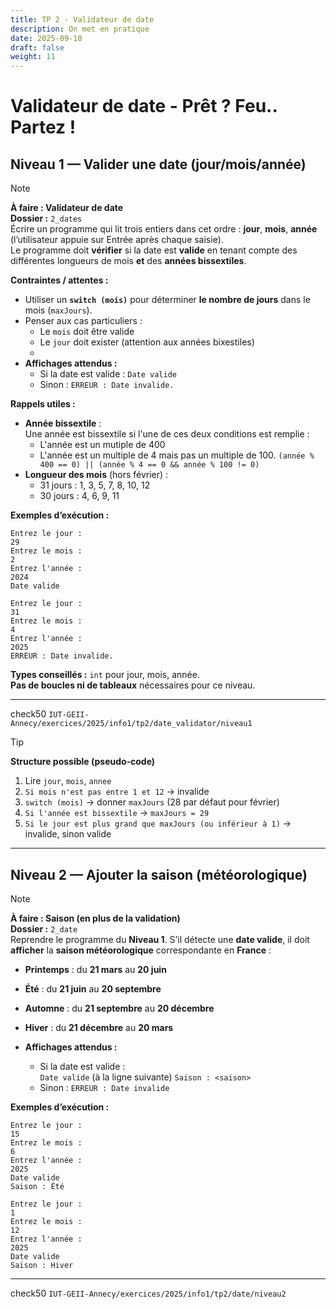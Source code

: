 ```yaml
---
title: TP 2 - Validateur de date
description: On met en pratique 
date: 2025-09-10
draft: false
weight: 11
---
```


# Validateur de date - Prêt ? Feu.. Partez ! 

## Niveau 1 — Valider une date (jour/mois/année)

> [!note]  
> **À faire : Validateur de date**  
> **Dossier :** `2_dates`  
> Écrire un programme qui lit trois entiers dans cet ordre : **jour**, **mois**, **année** (l’utilisateur appuie sur Entrée après chaque saisie).  
> Le programme doit **vérifier** si la date est **valide** en tenant compte des différentes longueurs de mois **et** des **années bissextiles**.  
> 
> **Contraintes / attentes :**
> - Utiliser un **`switch (mois)`** pour déterminer **le nombre de jours** dans le mois (`maxJours`).  
> - Penser aux cas particuliers : 
>   - Le `mois` doit être valide
>   - Le `jour` doit exister (attention aux années bixestiles)
>   - 
> - **Affichages attendus :**
>   - Si la date est valide : `Date valide`
>   - Sinon : `ERREUR : Date invalide.`
>
> **Rappels utiles :**  
> - **Année bissextile** :  
>   Une année est bissextile si l'une de ces deux conditions est remplie : 
>   - L'année est un mutiple de 400
>   - L'année est un multiple de 4 mais pas un multiple de 100. 
>   `(année % 400 == 0) || (année % 4 == 0 && année % 100 != 0)`
> - **Longueur des mois** (hors février) :  
>   - 31 jours : 1, 3, 5, 7, 8, 10, 12  
>   - 30 jours : 4, 6, 9, 11
>
> **Exemples d’exécution :**
> ```text
> Entrez le jour :
> 29
> Entrez le mois :
> 2
> Entrez l'année :
> 2024
> Date valide
> ```
> ```text
> Entrez le jour :
> 31
> Entrez le mois :
> 4
> Entrez l'année :
> 2025
> ERREUR : Date invalide.
> ```
>
> **Types conseillés :** `int` pour jour, mois, année.  
> **Pas de boucles ni de tableaux** nécessaires pour ce niveau.
>
> ---
> check50 `IUT-GEII-Annecy/exercices/2025/info1/tp2/date_validator/niveau1`

> [!tip]  
> **Structure possible (pseudo‑code)**  
> 1) Lire `jour`, `mois`, `annee`  
> 2) `Si mois n'est pas entre 1 et 12` → invalide  
> 3) `switch (mois)` → donner `maxJours` (28 par défaut pour février)  
> 4) `Si l'année est bissextile` → `maxJours = 29`  
> 5) `Si le jour est plus grand que maxJours (ou inférieur à 1)` → invalide, sinon valide

---

## Niveau 2 — Ajouter la saison (météorologique)

> [!note]  
> **À faire : Saison (en plus de la validation)**  
> **Dossier :** `2_date`  
> Reprendre le programme du **Niveau 1**. S’il détecte une **date valide**, il doit **afficher** la **saison météorologique** correspondante en **France** :  
> - **Printemps** : du **21 mars** au **20 juin**  
> - **Été** : du **21 juin** au **20 septembre**  
> - **Automne** : du **21 septembre** au **20 décembre**  
> - **Hiver** : du **21 décembre** au **20 mars**  
> 
> - **Affichages attendus :**
>   - Si la date est valide :  
>     `Date valide` (à la ligne suivante) `Saison : <saison>`  
>   - Sinon : `ERREUR : Date invalide`
>
> **Exemples d’exécution :**
> ```text
> Entrez le jour :
> 15
> Entrez le mois :
> 6
> Entrez l'année :
> 2025
> Date valide
> Saison : Été
> ```
> ```text
> Entrez le jour :
> 1
> Entrez le mois :
> 12
> Entrez l'année :
> 2025
> Date valide
> Saison : Hiver
> ```
>
> ---
> check50 `IUT-GEII-Annecy/exercices/2025/info1/tp2/date/niveau2`

